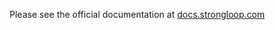 Please see the official documentation at [docs.strongloop.com](http://docs.strongloop.com/display/LB/Installing+the+Oracle+connector)
